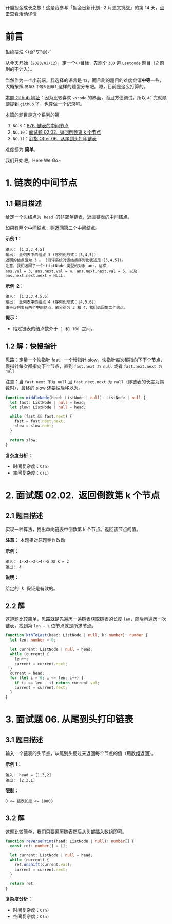 开启掘金成长之旅！这是我参与「掘金日新计划 · 2 月更文挑战」的第 14 天，[点击查看活动详情](https://juejin.cn/post/7194721470063312933)

# 前言

拒绝摆烂ヾ(◍°∇°◍)ﾉﾞ

从今天开始（`2023/02/12`），定一个小目标，先刷个 `300` 道 `Leetcode` 题目（之前刷的不计入）。

当然作为一个小前端，我选择的语言是 `TS`，而且刷的题目的难度会偏**中等**一些，大概按照 `简单3` `中等6` `困难1` 这样的题型分布吧。嗯，目前是这么打算的。

[本题 Github 地址](https://github.com/coderyjw/notes/tree/master/TS%2BDataStructures%2BAlgorithms)：因为比较喜欢 `vscode` 的界面，而且方便调试，所以 `AC` 完就顺便提到 `github` 了，也算做一个记录吧。

本篇的题目是这个系列的第

1. `NO.9`：[876. 链表的中间节点](https://leetcode.cn/problems/middle-of-the-linked-list/)
2. `NO.10`：[面试题 02.02.  返回倒数第 k 个节点](https://leetcode.cn/problems/kth-node-from-end-of-list-lcci/description/)
3. `NO.11`：[剑指 Offer 06.  从尾到头打印链表](https://leetcode.cn/problems/cong-wei-dao-tou-da-yin-lian-biao-lcof/description/)

难度都为 **简单**。

我们开始吧，Here We Go~

# 1. 链表的中间节点

## 1.1 题目描述

给定一个头结点为  `head`  的非空单链表，返回链表的中间结点。

如果有两个中间结点，则返回第二个中间结点。

**示例 1：**

```
输入： [1,2,3,4,5]
输出： 此列表中的结点 3 (序列化形式：[3,4,5])
返回的结点值为 3 。 (测评系统对该结点序列化表述是 [3,4,5])。
注意，我们返回了一个 ListNode 类型的对象 ans，这样：
ans.val = 3, ans.next.val = 4, ans.next.next.val = 5, 以及 ans.next.next.next = NULL.
```

**示例  2：**

```
输入： [1,2,3,4,5,6]
输出： 此列表中的结点 4 (序列化形式：[4,5,6])
由于该列表有两个中间结点，值分别为 3 和 4，我们返回第二个结点。
```

**提示：**

- 给定链表的结点数介于  `1`  和  `100`  之间。

## 1.2 解：快慢指针

思路：定量一个快指针 fast，一个慢指针 slow，快指针每次都指向下下个节点，慢指针每次都指向下个节点，直到 `fast.next 为 null` 或者 `fast.next.next 为 null`

注意：当 `fast.next 不为 null` 且 `fast.next.next 为 null`（即链表的长度为偶数时），最终的 slow 还要往后移以为。

```ts
function middleNode(head: ListNode | null): ListNode | null {
  let fast: ListNode | null = head;
  let slow: ListNode | null = head;

  while (fast && fast.next) {
    fast = fast.next.next;
    slow = slow.next;
  }

  return slow;
}
```

**复杂度分析：**

- 时间复杂度：`O(n)`
- 空间复杂度：`O(1)`

# 2. 面试题 02.02.  返回倒数第 k 个节点

## 2.1 题目描述

实现一种算法，找出单向链表中倒数第 k 个节点。返回该节点的值。

**注意：** 本题相对原题稍作改动

**示例：**

```
输入： 1->2->3->4->5 和 k = 2
输出： 4
```

**说明：**

给定的  *k*  保证是有效的。

## 2.2 解

这道题比较简单，思路就是先遍历一遍链表获取链表的长度 `len`，随后再遍历一次链表，找到第 `len - k` 位节点就是所求节点。

```ts
function kthToLast(head: ListNode | null, k: number): number {
  let len: number = 0;

  let current: ListNode | null = head;
  while (current) {
    len++;
    current = current.next;
  }
  current = head;
  for (let i = 0; i <= len; i++) {
    if (i == len - i) return current.val;
    current = current.next;
  }
}
```

# 3. 面试题 06. 从尾到头打印链表

## 3.1 题目描述

输入一个链表的头节点，从尾到头反过来返回每个节点的值（用数组返回）。



**示例 1：**

```
输入： head = [1,3,2]
输出： [2,3,1]
```



**限制：**

`0 <= 链表长度 <= 10000`

## 3.2 解

这题比较简单，我们只要遍历链表然后从头部插入数组即可。

```ts
function reversePrint(head: ListNode | null): number[] {
  const ret: number[] = [];

  let current: ListNode | null = head;
  while (current) {
    ret.unshift(current.val);
    current = current.next;
  }

  return ret;
}
```

**复杂度分析：**

- 时间复杂度：`O(n)`
- 空间复杂度：`O(n)`
